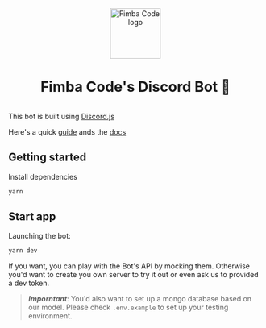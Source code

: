 <div align="center" style="display:flex;flex-direction:column;">
    <a href="https://blog.fimbacode.org">
        <img src="https://avatars3.githubusercontent.com/u/64832316?s=200&v=4" style="texcenter" width="100" height="100" alt="Fimba Code logo"/>
    </a>
    <h1>
        Fimba Code's Discord Bot 🤖
    </h1>
</div>

This bot is built using [Discord.js](https://discord.js.org)

Here's a quick [guide](https://discordjs.guide/) ands the [docs](https://discord.js.org/#/docs/main/stable/general/welcome)

## Getting started

Install dependencies

```bash
yarn
```

## Start app

Launching the bot:

```bash
yarn dev
```

If you want, you can play with the Bot's API by mocking them. Otherwise you'd want to create you own server to try it out
or even ask us to provided a dev token.

> ***Imporntant***: You'd also want to set up a mongo database based on our model. Please check `.env.example` to set up your testing environment.
